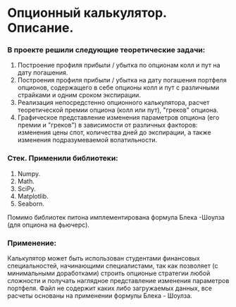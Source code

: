 # Опционный калькулятор. Описание.

### В проекте решили следующие теоретические задачи:
1. Построение профиля прибыли / убытка по опционам колл и пут на дату погашения.
2. Построения профиля прибыли / убытка на дату погашения портфеля опционов,
содержащего в себе опционы колл и пут с различными страйками и одним сроком экспирации.
4. Реализация непосредстенно опционного калькулятора, расчет теоретической премии опциона (колл или пут), "греков" опциона.
5. Графическое представление изменения параметров опциона (его премии и "греков") в зависимости от различных факторов: изменения цены спот,
количества дней до экспирации, а также изменения подразумеваемой волатильности.

### Стек. Применили библиотеки:
1. Numpy.
2. Math.
3. SciPy.
4. Matplotlib.
5. Seaborn.

Помимо библиотек питона имплементирована формула Блека -Шоулза (для опциона на фьючерс).

### Применение:
Калькулятор может быть использован студентами финансовых специальностей, начинающими специалистами,
так как позволяет (с минимальными доработками) строить опционые стратегии любой сложности и получать
наглядное представление изменения параметров портфеля.
Файл не содержит каких либо загружаемых данных, все расчеты основаны на применении формулы Блека - Шоулза.
